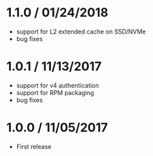 1.1.0 / 01/24/2018
==================

  * support for L2 extended cache on SSD/NVMe
  * bug fixes

1.0.1 / 11/13/2017
==================

  * support for v4 authentication
  * support for RPM packaging
  * bug fixes

1.0.0 / 11/05/2017
==================

  * First release
